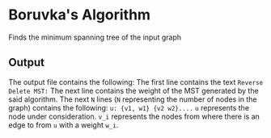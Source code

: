 # Boruvka's Algorithm
Finds the minimum spanning tree of the input graph

## Output
The output file contains the following:
The first line contains the text `Reverse Delete MST:`
The next line contains the weight of the MST generated by the said algorithm.
The next `N` lines (`N` representing the number of nodes in the graph) contains the following:
`u: {v1, w1} {v2 w2}....`
`u` represents the node under consideration.
`v_i` represents the nodes from where there is an edge to from `u` with a weight `w_i`.
